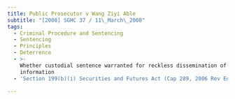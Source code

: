 ```yaml
---
title: Public Prosecutor v Wang Ziyi Able
subtitle: "[2008] SGHC 37 / 11\_March\_2008"
tags:
  - Criminal Procedure and Sentencing
  - Sentencing
  - Principles
  - Deterrence
  - >-
    Whether custodial sentence warranted for reckless dissemination of false
    information
  - 'Section 199(b)(i) Securities and Futures Act (Cap 289, 2006 Rev Ed)'

---
```


